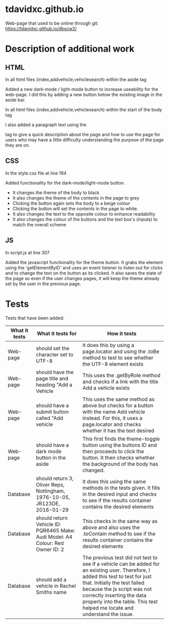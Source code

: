 # tdavidxc.github.io

Web-page that used to be online through git:
https://tdavidxc.github.io/dbscw2/


# Description of additional work

## HTML
In all html files (index,addvehicle,vehiclesearch) within the aside tag

Added a new dark-mode / light-mode button to increase useability for the web-page. I did this by adding a new button below the existing image in the aside bar. 

In all html files (index,addvehicle,vehiclesearch) within the start of the body tag

I also added a paragraph text using the <p> tag to give a quick description about the page and how to use the page for users who may have a little difficulty understanding the purpose of the page they are on.

## CSS
In the style.css file at line 194

Added functionality for the dark-mode/light-mode button.
- It changes the theme of the body to black
- It also changes the theme of the contents in the page to grey
- Clicking the button again sets the body to a beige colour
- Clicking the button will set the contents in the page to white.
- It also changes the text to the opposite colour to enhance readability
- It also changes the colour of the buttons and the text box's (inputs) to match the overall scheme


## JS
In script.js at line 307

Added the javascript functionality for the theme button. It grabs the element using the 'getElementByID' and uses an event listener to listen out for clicks and to change the text on the button as its clicked. It also saves the state of the page so even if the user changes pages, it will keep the theme already set by the user in the previous page.

# Tests

Tests that have been added:

|What it tests|What it tests for|How it tests|
|-----|--------|---------|
|Web-page|should set the character set to UTF-8|It does this by using a page.locator and using the .toBe method to test to see whether the UTF-8 element exists|
|Web-page|should have the page title and heading "Add a Vehicle|This uses the .getByRole method and checks if a link with the title Add a vehicle exists|
|Web-page|should have a submit button called "Add vehicle|This uses the same method as above but checks for a button with the name Add vehicle instead. For this, it uses a page.locator and checks whether it has the text desired|
|Web-page|should have a dark mode button in the aside|This first finds the theme-toggle button using the buttons ID and then proceeds to click the button. It then checks whether the background of the body has changed.|
|Database|should return 3, Oliver Reps, Nottingham, 1976-10-05, JR123DE, 2016-01-29|It does this using the same methods in the tests given. It fills in the desired input and checks to see if the results container contains the desired elements|
|Database|should return Vehicle ID: PQR6465 Make: Audi Model: A4 Colour: Red Owner ID: 2|This checks in the same way as above and also uses the .toContain method to see if the results container contains the desired elements|
|Database|should add a vehicle in Rachel Smiths name|The previous test did not test to see if a vehicle can be added for an existing user. Therefore, I added this test to test for just that. Initially the test failed because the js script was not correctly inserting the data properly into the table. This test helped me locate and understand the issue.|